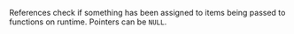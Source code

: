 References check if something has been assigned to items being passed to functions on runtime. Pointers can be `NULL`.
